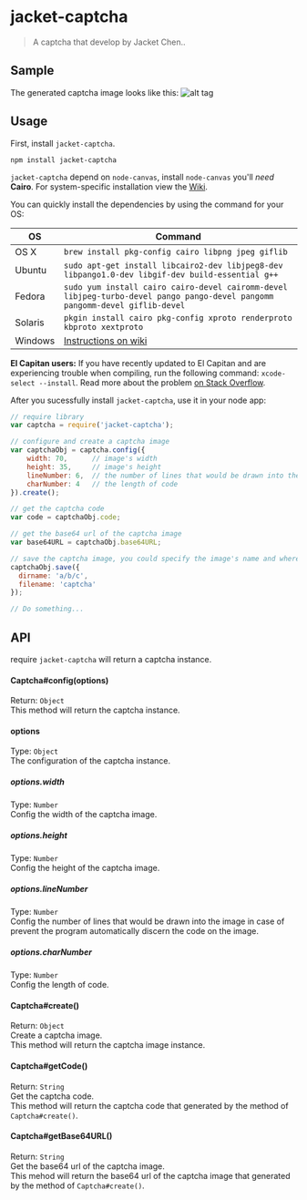 # jacket-captcha
> A captcha that develop by Jacket Chen..

## Sample
The generated captcha image looks like this:
![alt tag](https://raw.githubusercontent.com/chenjuneking/jacket-captcha/master/jacket-captcha-sample.png)

## Usage

First, install `jacket-captcha`.

```shell
npm install jacket-captcha
```

`jacket-captcha` depend on `node-canvas`, install `node-canvas` you'll _need_ __Cairo__. For system-specific installation view the [Wiki](https://github.com/Automattic/node-canvas/wiki/_pages).

You can quickly install the dependencies by using the command for your OS:

OS | Command
----- | -----
OS X | `brew install pkg-config cairo libpng jpeg giflib`
Ubuntu | `sudo apt-get install libcairo2-dev libjpeg8-dev libpango1.0-dev libgif-dev build-essential g++`
Fedora | `sudo yum install cairo cairo-devel cairomm-devel libjpeg-turbo-devel pango pango-devel pangomm pangomm-devel giflib-devel`
Solaris | `pkgin install cairo pkg-config xproto renderproto kbproto xextproto`
Windows | [Instructions on wiki](https://github.com/Automattic/node-canvas/wiki/Installation---Windows)

**El Capitan users:** If you have recently updated to El Capitan and are experiencing trouble when compiling, run the following command: `xcode-select --install`. Read more about the problem [on Stack Overflow](http://stackoverflow.com/a/32929012/148072).

After you sucessfully install `jacket-captcha`, use it in your node app:

```javascript
// require library
var captcha = require('jacket-captcha');

// configure and create a captcha image
var captchaObj = captcha.config({
    width: 70,      // image's width
    height: 35,     // image's height
    lineNumber: 6,  // the number of lines that would be drawn into the image in case of prevent the program automatically discern the code on the image
    charNumber: 4   // the length of code
}).create();

// get the captcha code
var code = captchaObj.code;

// get the base64 url of the captcha image
var base64URL = captchaObj.base64URL;

// save the captcha image, you could specify the image's name and where to store it
captchaObj.save({
  dirname: 'a/b/c',
  filename: 'captcha'
});

// Do something...

```

## API

require `jacket-captcha` will return a captcha instance.

#### Captcha#config(options)
Return: `Object` <br>
This method will return the captcha instance.

#### options
Type: `Object` <br>
The configuration of the captcha instance.

##### options.width
Type: `Number` <br>
Config the width of the captcha image.

##### options.height
Type: `Number` <br>
Config the height of the captcha image.

##### options.lineNumber
Type: `Number` <br>
Config the number of lines that would be drawn into the image in case of prevent the program automatically discern the code on the image.

##### options.charNumber
Type: `Number` <br>
Config the length of code.

#### Captcha#create()
Return: `Object` <br>
Create a captcha image.<br>
This method will return the captcha image instance.

#### Captcha#getCode()
Return: `String`<br>
Get the captcha code.<br>
This method will return the captcha code that generated by the method of `Captcha#create()`.

#### Captcha#getBase64URL()
Return: `String`<br>
Get the base64 url of the captcha image.<br>
This mehod will return the base64 url of the captcha image that generated by the method of `Captcha#create()`.




